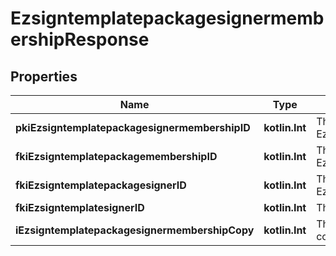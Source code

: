 
# EzsigntemplatepackagesignermembershipResponse

## Properties
| Name | Type | Description | Notes |
| ------------ | ------------- | ------------- | ------------- |
| **pkiEzsigntemplatepackagesignermembershipID** | **kotlin.Int** | The unique ID of the Ezsigntemplatepackagesignermembership |  |
| **fkiEzsigntemplatepackagemembershipID** | **kotlin.Int** | The unique ID of the Ezsigntemplatepackagemembership |  |
| **fkiEzsigntemplatepackagesignerID** | **kotlin.Int** | The unique ID of the Ezsigntemplatepackagesigner |  |
| **fkiEzsigntemplatesignerID** | **kotlin.Int** | The unique ID of the Ezsigntemplatesigner |  |
| **iEzsigntemplatepackagesignermembershipCopy** | **kotlin.Int** | The Copy number in case of multiple copies. |  [optional] |



